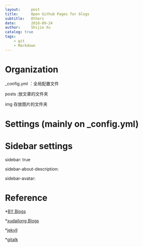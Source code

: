 ```yaml
---
layout:     post
title:      Open Github Pages for blogs
subtitle:   Others
date:       2018-09-24
author:     Shijie Xu
catalog: true
tags:
    - git
    - Markdown
---
```


# Organization
_config.yml ：全局配置文件

posts :放文章的文件夹

img 存放图片的文件夹

# Settings (mainly on _config.yml)

# Sidebar settings
sidebar: true

sidebar-about-description: 

sidebar-avatar: 


# Reference

*[BY Blogs](https://www.jianshu.com/p/e68fba58f75c)

*[xudailong Blogs](https://blog.csdn.net/xudailong_blog/article/details/78762262)

*[jekyll](https://www.jekyll.com.cn/)

*[gitalk](http://qiubaiying.top/2017/12/19/%E4%B8%BA%E5%8D%9A%E5%AE%A2%E6%B7%BB%E5%8A%A0-Gitalk-%E8%AF%84%E8%AE%BA%E6%8F%92%E4%BB%B6/)
